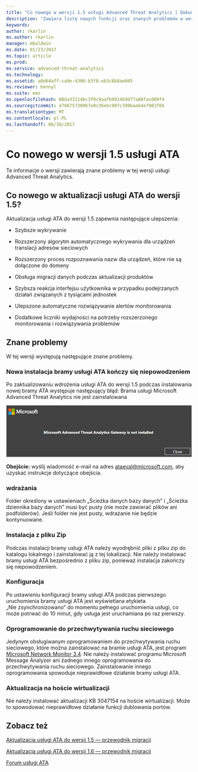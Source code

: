 ```yaml
---
title: "Co nowego w wersji 1.5 usługi Advanced Threat Analytics | Dokumentacja firmy Microsoft"
description: "Zawiera listę nowych funkcji oraz znanych problemów w wersji 1.5 usługi ATA"
keywords: 
author: rkarlin
ms.author: rkarlin
manager: mbaldwin
ms.date: 01/23/2017
ms.topic: article
ms.prod: 
ms.service: advanced-threat-analytics
ms.technology: 
ms.assetid: a0d64aff-ca9e-4300-b3f8-eb3c8b8ae045
ms.reviewer: bennyl
ms.suite: ems
ms.openlocfilehash: 08da33114bc3f0c9aafb9914b9d77a88fac009f4
ms.sourcegitcommit: 470675730967e0c36ebc90fc399baa64e7901f6b
ms.translationtype: MT
ms.contentlocale: pl-PL
ms.lasthandoff: 06/30/2017
---
```

# <a name="whats-new-in-ata-version-15"></a>Co nowego w wersji 1.5 usługi ATA
Te informacje o wersji zawierają znane problemy w tej wersji usługi Advanced Threat Analytics.

## <a name="whats-new-in-the-ata-15-update"></a>Co nowego w aktualizacji usługi ATA do wersji 1.5?
Aktualizacja usługi ATA do wersji 1.5 zapewnia następujące ulepszenia:

-   Szybsze wykrywanie

-   Rozszerzony algorytm automatycznego wykrywania dla urządzeń translacji adresów sieciowych

-   Rozszerzony proces rozpoznawania nazw dla urządzeń, które nie są dołączone do domeny

-   Obsługa migracji danych podczas aktualizacji produktów

-   Szybsza reakcja interfejsu użytkownika w przypadku podejrzanych działań związanych z tysiącami jednostek

-   Ulepszone automatyczne rozwiązywanie alertów monitorowania

-   Dodatkowe liczniki wydajności na potrzeby rozszerzonego monitorowania i rozwiązywania problemów

## <a name="known-issues"></a>Znane problemy
W tej wersji występują następujące znane problemy.

### <a name="new-ata-gateway-installation-fails"></a>Nowa instalacja bramy usługi ATA kończy się niepowodzeniem
Po zaktualizowaniu wdrożenia usługi ATA do wersji 1.5 podczas instalowania nowej bramy ATA występuje następujący błąd: Brama usługi Microsoft Advanced Threat Analytics nie jest zainstalowana

![Błąd bramy usługi ATA](media/ata-install-error.png)

<b>Obejście:</b> wyślij wiadomość e-mail na adres <ataeval@microsoft.com>, aby uzyskać instrukcje dotyczące obejścia.
### <a name="deployment"></a>wdrażania
Folder określony w ustawieniach „Ścieżka danych bazy danych” i „Ścieżka dziennika bazy danych” musi być pusty (nie może zawierać plików ani podfolderów).
Jeśli folder nie jest pusty, wdrażanie nie będzie kontynuowane.

### <a name="installation-from-zip-file"></a>Instalacja z pliku Zip
Podczas instalacji bramy usługi ATA należy wyodrębnić pliki z pliku zip do katalogu lokalnego i zainstalować ją z tej lokalizacji. Nie należy instalować bramy usługi ATA bezpośrednio z pliku zip, ponieważ instalacja zakończy się niepowodzeniem.

### <a name="configuration"></a>Konfiguracja
Po ustawieniu konfiguracji bramy usługi ATA podczas pierwszego uruchomienia bramy usługi ATA jest wyświetlana etykieta „Nie zsynchronizowano” do momentu pełnego uruchomienia usługi, co może potrwać do 10 minut, gdy usługa jest uruchamiana po raz pierwszy.

### <a name="network-capture-software"></a>Oprogramowanie do przechwytywania ruchu sieciowego
Jedynym obsługiwanym oprogramowaniem do przechwytywania ruchu sieciowego, które można zainstalować na bramie usługi ATA, jest program [Microsoft Network Monitor 3.4](http://www.microsoft.com/download/details.aspx?id=4865). Nie należy instalować programu Microsoft Message Analyzer ani żadnego innego oprogramowania do przechwytywania ruchu sieciowego. Zainstalowanie innego oprogramowania spowoduje nieprawidłowe działanie bramy usługi ATA.

### <a name="kb-on-virtualization-host"></a>Aktualizacja na hoście wirtualizacji
Nie należy instalować aktualizacji KB 3047154 na hoście wirtualizacji. Może to spowodować nieprawidłowe działanie funkcji dublowania portów.

## <a name="see-also"></a>Zobacz też

[Aktualizacja usługi ATA do wersji 1.5 — przewodnik migracji](ata-update-1.5-migration-guide.md)

[Aktualizacja usługi ATA do wersji 1.6 — przewodnik migracji](ata-update-1.6-migration-guide.md)

[Forum usługi ATA](https://social.technet.microsoft.com/Forums/security/home?forum=mata)
